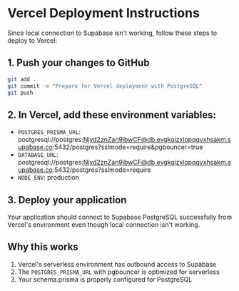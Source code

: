 # Vercel Deployment Instructions

Since local connection to Supabase isn't working, follow these steps to deploy to Vercel:

## 1. Push your changes to GitHub

```bash
git add .
git commit -m "Prepare for Vercel deployment with PostgreSQL"
git push
```

## 2. In Vercel, add these environment variables:

- `POSTGRES_PRISMA_URL`: postgresql://postgres:Njyd2znZan9ibwCF@db.evgkqizxlopqgvxhsakm.supabase.co:5432/postgres?sslmode=require&pgbouncer=true
- `DATABASE_URL`: postgresql://postgres:Njyd2znZan9ibwCF@db.evgkqizxlopqgvxhsakm.supabase.co:5432/postgres?sslmode=require
- `NODE_ENV`: production

## 3. Deploy your application

Your application should connect to Supabase PostgreSQL successfully from Vercel's environment even though local connection isn't working.

## Why this works

1. Vercel's serverless environment has outbound access to Supabase
2. The `POSTGRES_PRISMA_URL` with pgbouncer is optimized for serverless
3. Your schema.prisma is properly configured for PostgreSQL
